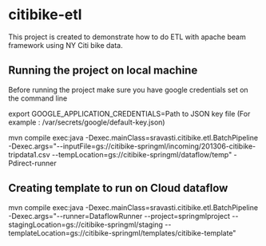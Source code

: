 # citibike-etl
This project is created to demonstrate how to do ETL with apache beam framework using NY Citi bike data.

## Running the project on local machine
Before running the project make sure you have google credentials set on the command line

export GOOGLE_APPLICATION_CREDENTIALS=Path to JSON key file (For example : /var/secrets/google/default-key.json)

mvn compile exec:java -Dexec.mainClass=sravasti.citibike.etl.BatchPipeline 
                      -Dexec.args="--inputFile=gs://citibike-springml/incoming/201306-citibike-tripdata1.csv 
                      --tempLocation=gs://citibike-springml/dataflow/temp" 
                      -Pdirect-runner
## Creating template to run on Cloud dataflow
mvn compile exec:java -Dexec.mainClass=sravasti.citibike.etl.BatchPipeline -Dexec.args="--runner=DataflowRunner --project=springmlproject --stagingLocation=gs://citibike-springml/staging --templateLocation=gs://citibike-springml/templates/citibike-template"
                      
